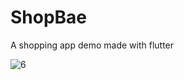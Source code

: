 # ShopBae
A shopping app demo made with flutter

![6](https://onedrive.live.com/?authkey=%21AHmptUZ4KN4KVr4&cid=C8F8337F7DB558F9&id=C8F8337F7DB558F9%21679&parId=root&o=OneUp)
